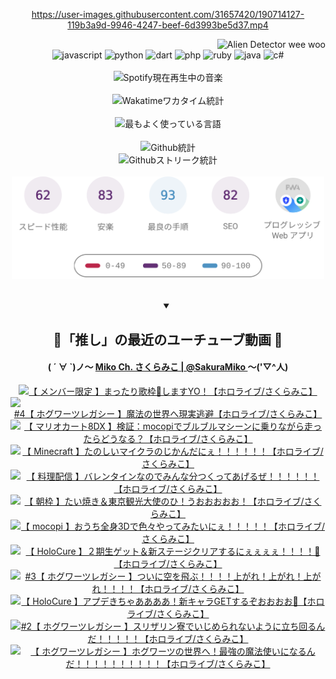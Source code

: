 <!-- START: HERO IMAGE GIF ////////// ////////// ////////// -->
<!-- <img src="@/../assets/img/gaming/ghost-of-tsushima.gif" width="100%"  alt="nellyXinwei's Hero Gif Image"/> -->
<!-- END: HERO IMAGE GIF ////////// ////////// ////////// -->

<div align="center" >  
  
<!-- START:ワンピース 第1015話「ルフィはRED ROCを使う」 -->
<https://user-images.githubusercontent.com/31657420/190714127-119b3a9d-9946-4247-beef-6d3993be5d37.mp4>
<!-- END:ワンピース 第1015話「ルフィはRED ROCを使う」 -->

<!-- START:VISITOR COUNTER -->
<div width="100%" align="right">

<img src="https://komarev.com/ghpvc/?username=nellyXinwei&label=🛸&color=grey&style=for-the-badge&labelcolor=ffffff" alt="Alien Detector wee woo"/>

</div>
<!-- END:VISITOR COUNTER -->

<!-- START: PROGRAMMING LANGUAGES -->
<!-- 色彩 Color Scheme:
#961E3A, #8A0D42, #5A0640, #4F265E, #2B355A, #3E759B, #CC4246,
#BB2649, #AD1052, #700750, #633075, #364270, #4E92C2, #FF5357
Sauce: https://www.webcreatorbox.com/inspiration/pantone-2023
-->

<img src="https://img.shields.io/badge/javascript%20-%23BB2649.svg?&style=for-the-badge&logo=javascript&logoColor=white&labelColor=961E3A" alt="javascript"/>
<img src="https://img.shields.io/badge/python%20-%23AD1052.svg?&style=for-the-badge&logo=python&logoColor=white&labelColor=8A0D42" alt="python" />
<img src="https://img.shields.io/badge/dart%20-%23700750.svg?&style=for-the-badge&logo=dart&logoColor=white&labelColor=5A0640" alt="dart"/>
<img src="https://img.shields.io/badge/php%20-%23633075.svg?&style=for-the-badge&logo=php&logoColor=white&labelColor=4F265E" alt="php"/>
<img src="https://img.shields.io/badge/ruby%20-%23364270.svg?&style=for-the-badge&logo=ruby&logoColor=white&labelColor=2B355A" alt="ruby"/>
<img src="https://img.shields.io/badge/java%20-%234E92C2.svg?&style=for-the-badge&logo=openjdk&logoColor=white&labelColor=3E759B" alt="java"/>
<img src="https://img.shields.io/badge/c%23-%23FF5357.svg?style=for-the-badge&logo=c-sharp&logoColor=white&labelColor=CC4246" alt="c#"/>  
<!-- END: PROGRAMMING LANGUAGES -->

<br>
<br>

<!-- START: MUSIC STATUS -->
  <!-- <a href="https://newojima-gsrs-20220114.vercel.app/api/now-playing?open">
    <img src="https://newojima-gsrs-20220114.vercel.app/api/now-playing" alt="Spotify現在再生中の音楽">
  </a> -->
  <img src="https://newojima-grss-20230114.vercel.app/api/spotify?border_color=transparent" alt="Spotify現在再生中の音楽" width="280px">
<!-- END: MUSIC STATUS -->

<br>
<br>

<!-- START: GITHUB STATUS -->
<!-- 色彩 Color Scheme:  #BB2649, #AD1052, #700750, #633075 -->
<img align="center" src="https://newojima-grs-20230109.vercel.app/api/wakatime?username=newojima&layout=compact&langs_count=10&locale=ja&hide_title=false&title_color=fff&hide_border=true&text_color=fff&bg_color=BB2649,BB2649,633075,633075&hide=other,css,html,bash,xml,git%20config,makefile,properties,yaml,markdown,text,json,jsx" alt="Wakatimeワカタイム統計"/>

<br>
<br>

<!-- 色彩 Color Scheme:  #633075, #364270, #4E92C2 -->
  <img align="center" src="https://newojima-grs-20230109.vercel.app/api/top-langs?username=newojima&layout=compact&text_color=fff&icon_color=fff&hide_border=true&&locale=ja&hide_title=false&title_color=fff&include_all_commits=true&card_width=445&langs_count=11&hide=c%23,powershell,shaderlab,hlsl,makefile,jupyter%20notebook,python,html,css,shell,batchfile,less,liquid,hack,scss&bg_color=4F265E,633075,4E92C2" alt="最もよく使っている言語"/>

<br>
<br>

<!-- 色彩 Color Scheme:  #4E92C2, #FF5357 -->
  <img align="center" src="https://newojima-grs-20230109.vercel.app/api?username=newojima&show_icons=true&&locale=ja&title_color=fff&text_color=fff&icon_color=fff&hide_border=true&hide_title=false&count_private=true&include_all_commits=true&card_width=495&disable_animations=true&bg_color=4E92C2,4E92C2,FF5357" alt="Github統計"/>

<br>

<img align="center" src="https://streak-stats.demolab.com?user=newojima&theme=dark&hide_border=true&locale=ja&ring=BB2649&stroke=222222&background=151515&sideLabels=BB2649&currStreakLabel=ffffff&border=BB2649&fire=FF5357&currStreakNum=ffffff&sideNums=FF5357&dates=ffffff" alt="Githubストリーク統計"/>

<br>
<br>

  <img align="center" width="500px" src="@/../assets/img/page-insights.svg" alt="Githubページの洞察"/>
  
</div>
<!-- END: GITHUB STATUS -->

<br>
<br>

<div align="center">
<details open>
  <summary>

  </summary>

  <h2 align="center">🌸「推し」の最近のユーチューブ動画 🌸</h2>
  <h4>
  ( ´ ∀ `)ノ～ 
  <a href="https://www.youtube.com/@SakuraMiko">Miko Ch. さくらみこ | @SakuraMiko
  </a>
   ～('▽^人)
  </h4>

  <!-- BEGIN YOUTUBE-CARDS -->
<a href="https://www.youtube.com/watch?v=FShnQ0-6pUs"><img src="https://ytcards.demolab.com/?id=FShnQ0-6pUs&title=%E3%80%90+%E3%83%A1%E3%83%B3%E3%83%90%E3%83%BC%E9%99%90%E5%AE%9A+%E3%80%91%E3%81%BE%E3%81%A3%E3%81%9F%E3%82%8A%E6%AD%8C%E6%9E%A0%F0%9F%8E%A4%E3%81%97%E3%81%BE%E3%81%99YO%EF%BC%81%E3%80%90%E3%83%9B%E3%83%AD%E3%83%A9%E3%82%A4%E3%83%96%2F%E3%81%95%E3%81%8F%E3%82%89%E3%81%BF%E3%81%93%E3%80%91&lang=ja&timestamp=1676889601&background_color=%230d1117&title_color=%23ffffff&stats_color=%23dedede&width=187&duration=0" alt="【 メンバー限定 】まったり歌枠🎤しますYO！【ホロライブ/さくらみこ】" title="【 メンバー限定 】まったり歌枠🎤しますYO！【ホロライブ/さくらみこ】"></a>
<a href="https://www.youtube.com/watch?v=tv_cp9XbCDY"><img src="https://ytcards.demolab.com/?id=tv_cp9XbCDY&title=%234%E3%80%90+%E3%83%9B%E3%82%B0%E3%83%AF%E3%83%BC%E3%83%84%E3%83%AC%E3%82%AC%E3%82%B7%E3%83%BC+%E3%80%91%E9%AD%94%E6%B3%95%E3%81%AE%E4%B8%96%E7%95%8C%E3%81%B8%E7%8F%BE%E5%AE%9F%E9%80%83%E9%81%BF%E3%80%90%E3%83%9B%E3%83%AD%E3%83%A9%E3%82%A4%E3%83%96%2F%E3%81%95%E3%81%8F%E3%82%89%E3%81%BF%E3%81%93%E3%80%91&lang=ja&timestamp=1676816442&background_color=%230d1117&title_color=%23ffffff&stats_color=%23dedede&width=187&duration=32667" alt="#4【 ホグワーツレガシー 】魔法の世界へ現実逃避【ホロライブ/さくらみこ】" title="#4【 ホグワーツレガシー 】魔法の世界へ現実逃避【ホロライブ/さくらみこ】"></a>
<a href="https://www.youtube.com/watch?v=BcjIidPxP8I"><img src="https://ytcards.demolab.com/?id=BcjIidPxP8I&title=%E3%80%90++%E3%83%9E%E3%83%AA%E3%82%AA%E3%82%AB%E3%83%BC%E3%83%888DX+%E3%80%91%E6%A4%9C%E8%A8%BC%EF%BC%9Amocopi%E3%81%A7%E3%83%96%E3%83%AB%E3%83%96%E3%83%AB%E3%83%9E%E3%82%B7%E3%83%BC%E3%83%B3%E3%81%AB%E4%B9%97%E3%82%8A%E3%81%AA%E3%81%8C%E3%82%89%E8%B5%B0%E3%81%A3%E3%81%9F%E3%82%89%E3%81%A9%E3%81%86%E3%81%AA%E3%82%8B%EF%BC%9F%E3%80%90%E3%83%9B%E3%83%AD%E3%83%A9%E3%82%A4%E3%83%96%2F%E3%81%95%E3%81%8F%E3%82%89%E3%81%BF%E3%81%93%E3%80%91&lang=ja&timestamp=1676727227&background_color=%230d1117&title_color=%23ffffff&stats_color=%23dedede&width=187&duration=7569" alt="【  マリオカート8DX 】検証：mocopiでブルブルマシーンに乗りながら走ったらどうなる？【ホロライブ/さくらみこ】" title="【  マリオカート8DX 】検証：mocopiでブルブルマシーンに乗りながら走ったらどうなる？【ホロライブ/さくらみこ】"></a>
<a href="https://www.youtube.com/watch?v=hyBMnyS5Duo"><img src="https://ytcards.demolab.com/?id=hyBMnyS5Duo&title=%E3%80%90+Minecraft+%E3%80%91%E3%81%9F%E3%81%AE%E3%81%97%E3%81%84%E3%83%9E%E3%82%A4%E3%82%AF%E3%83%A9%E3%81%AE%E3%81%98%E3%81%8B%E3%82%93%E3%81%A0%E3%81%AB%E3%81%87%EF%BC%81%EF%BC%81%EF%BC%81%EF%BC%81%EF%BC%81%EF%BC%81%E3%80%90%E3%83%9B%E3%83%AD%E3%83%A9%E3%82%A4%E3%83%96%2F%E3%81%95%E3%81%8F%E3%82%89%E3%81%BF%E3%81%93%E3%80%91&lang=ja&timestamp=1676565103&background_color=%230d1117&title_color=%23ffffff&stats_color=%23dedede&width=187&duration=13977" alt="【 Minecraft 】たのしいマイクラのじかんだにぇ！！！！！！【ホロライブ/さくらみこ】" title="【 Minecraft 】たのしいマイクラのじかんだにぇ！！！！！！【ホロライブ/さくらみこ】"></a>
<a href="https://www.youtube.com/watch?v=O9128i-VBgs"><img src="https://ytcards.demolab.com/?id=O9128i-VBgs&title=%E3%80%90+%E6%96%99%E7%90%86%E9%85%8D%E4%BF%A1+%E3%80%91%E3%83%90%E3%83%AC%E3%83%B3%E3%82%BF%E3%82%A4%E3%83%B3%E3%81%AA%E3%81%AE%E3%81%A7%E3%81%BF%E3%82%93%E3%81%AA%E5%88%86%E3%81%A4%E3%81%8F%E3%81%A3%E3%81%A6%E3%81%82%E3%81%92%E3%82%8B%E3%81%9C%EF%BC%81%EF%BC%81%EF%BC%81%EF%BC%81%EF%BC%81%EF%BC%81%E3%80%90%E3%83%9B%E3%83%AD%E3%83%A9%E3%82%A4%E3%83%96%2F%E3%81%95%E3%81%8F%E3%82%89%E3%81%BF%E3%81%93%E3%80%91&lang=ja&timestamp=1676373200&background_color=%230d1117&title_color=%23ffffff&stats_color=%23dedede&width=187&duration=3623" alt="【 料理配信 】バレンタインなのでみんな分つくってあげるぜ！！！！！！【ホロライブ/さくらみこ】" title="【 料理配信 】バレンタインなのでみんな分つくってあげるぜ！！！！！！【ホロライブ/さくらみこ】"></a>
<a href="https://www.youtube.com/watch?v=19ufOZ0kfOY"><img src="https://ytcards.demolab.com/?id=19ufOZ0kfOY&title=%E3%80%90++%E6%9C%9D%E6%9E%A0+%E3%80%91%E3%81%9F%E3%81%84%E7%84%BC%E3%81%8D%EF%BC%86%E6%9D%B1%E4%BA%AC%E8%A6%B3%E5%85%89%E5%A4%A7%E4%BD%BF%E3%81%AE%E3%81%B2%EF%BC%81%E3%81%86%E3%81%8A%E3%81%8A%E3%81%8A%E3%81%8A%E3%81%8A%EF%BC%81%E3%80%90%E3%83%9B%E3%83%AD%E3%83%A9%E3%82%A4%E3%83%96%2F%E3%81%95%E3%81%8F%E3%82%89%E3%81%BF%E3%81%93%E3%80%91&lang=ja&timestamp=1676243718&background_color=%230d1117&title_color=%23ffffff&stats_color=%23dedede&width=187&duration=3871" alt="【  朝枠 】たい焼き＆東京観光大使のひ！うおおおおお！【ホロライブ/さくらみこ】" title="【  朝枠 】たい焼き＆東京観光大使のひ！うおおおおお！【ホロライブ/さくらみこ】"></a>
<a href="https://www.youtube.com/watch?v=Xk4vrEWjhek"><img src="https://ytcards.demolab.com/?id=Xk4vrEWjhek&title=%E3%80%90+mocopi+%E3%80%91%E3%81%8A%E3%81%86%E3%81%A1%E5%85%A8%E8%BA%AB3D%E3%81%A7%E8%89%B2%E3%80%85%E3%82%84%E3%81%A3%E3%81%A6%E3%81%BF%E3%81%9F%E3%81%84%E3%81%AB%E3%81%87%EF%BC%81%EF%BC%81%EF%BC%81%EF%BC%81%EF%BC%81%E3%80%90%E3%83%9B%E3%83%AD%E3%83%A9%E3%82%A4%E3%83%96%2F%E3%81%95%E3%81%8F%E3%82%89%E3%81%BF%E3%81%93%E3%80%91&lang=ja&timestamp=1676203877&background_color=%230d1117&title_color=%23ffffff&stats_color=%23dedede&width=187&duration=3596" alt="【 mocopi 】おうち全身3Dで色々やってみたいにぇ！！！！！【ホロライブ/さくらみこ】" title="【 mocopi 】おうち全身3Dで色々やってみたいにぇ！！！！！【ホロライブ/さくらみこ】"></a>
<a href="https://www.youtube.com/watch?v=Uo1R7-KXvb0"><img src="https://ytcards.demolab.com/?id=Uo1R7-KXvb0&title=%E3%80%90++HoloCure+%E3%80%91%EF%BC%92%E6%9C%9F%E7%94%9F%E3%82%B2%E3%83%83%E3%83%88%EF%BC%86%E6%96%B0%E3%82%B9%E3%83%86%E3%83%BC%E3%82%B8%E3%82%AF%E3%83%AA%E3%82%A2%E3%81%99%E3%82%8B%E3%81%AB%E3%81%87%E3%81%87%E3%81%87%E3%81%87%EF%BC%81%EF%BC%81%EF%BC%81%EF%BC%81%F0%9F%8C%9F%E3%80%90%E3%83%9B%E3%83%AD%E3%83%A9%E3%82%A4%E3%83%96%2F%E3%81%95%E3%81%8F%E3%82%89%E3%81%BF%E3%81%93%E3%80%91&lang=ja&timestamp=1676124020&background_color=%230d1117&title_color=%23ffffff&stats_color=%23dedede&width=187&duration=9099" alt="【  HoloCure 】２期生ゲット＆新ステージクリアするにぇぇぇぇ！！！！🌟【ホロライブ/さくらみこ】" title="【  HoloCure 】２期生ゲット＆新ステージクリアするにぇぇぇぇ！！！！🌟【ホロライブ/さくらみこ】"></a>
<a href="https://www.youtube.com/watch?v=fYhJCGD0HMQ"><img src="https://ytcards.demolab.com/?id=fYhJCGD0HMQ&title=%233%E3%80%90+%E3%83%9B%E3%82%B0%E3%83%AF%E3%83%BC%E3%83%84%E3%83%AC%E3%82%AC%E3%82%B7%E3%83%BC+%E3%80%91%E3%81%A4%E3%81%84%E3%81%AB%E7%A9%BA%E3%82%92%E9%A3%9B%E3%81%B6%EF%BC%81%EF%BC%81%EF%BC%81%EF%BC%81%E4%B8%8A%E3%81%8C%E3%82%8C%EF%BC%81%E4%B8%8A%E3%81%8C%E3%82%8C%EF%BC%81%E4%B8%8A%E3%81%8C%E3%82%8C%EF%BC%81%EF%BC%81%EF%BC%81%EF%BC%81%E3%80%90%E3%83%9B%E3%83%AD%E3%83%A9%E3%82%A4%E3%83%96%2F%E3%81%95%E3%81%8F%E3%82%89%E3%81%BF%E3%81%93%E3%80%91&lang=ja&timestamp=1676114117&background_color=%230d1117&title_color=%23ffffff&stats_color=%23dedede&width=187&duration=22458" alt="#3【 ホグワーツレガシー 】ついに空を飛ぶ！！！！上がれ！上がれ！上がれ！！！！【ホロライブ/さくらみこ】" title="#3【 ホグワーツレガシー 】ついに空を飛ぶ！！！！上がれ！上がれ！上がれ！！！！【ホロライブ/さくらみこ】"></a>
<a href="https://www.youtube.com/watch?v=gVIJGhGZ0rA"><img src="https://ytcards.demolab.com/?id=gVIJGhGZ0rA&title=%E3%80%90+HoloCure+%E3%80%91%E3%82%A2%E3%83%97%E3%83%87%E3%81%8D%E3%81%A1%E3%82%83%E3%81%82%E3%81%82%E3%81%82%E3%81%82%EF%BC%81%E6%96%B0%E3%82%AD%E3%83%A3%E3%83%A9GET%E3%81%99%E3%82%8B%E3%81%9E%E3%81%8A%E3%81%8A%E3%81%8A%E3%81%8A%F0%9F%8C%9F%E3%80%90%E3%83%9B%E3%83%AD%E3%83%A9%E3%82%A4%E3%83%96%2F%E3%81%95%E3%81%8F%E3%82%89%E3%81%BF%E3%81%93%E3%80%91&lang=ja&timestamp=1676047799&background_color=%230d1117&title_color=%23ffffff&stats_color=%23dedede&width=187&duration=11889" alt="【 HoloCure 】アプデきちゃああああ！新キャラGETするぞおおおお🌟【ホロライブ/さくらみこ】" title="【 HoloCure 】アプデきちゃああああ！新キャラGETするぞおおおお🌟【ホロライブ/さくらみこ】"></a>
<a href="https://www.youtube.com/watch?v=Q0xnMiLK-Ps"><img src="https://ytcards.demolab.com/?id=Q0xnMiLK-Ps&title=%232%E3%80%90+%E3%83%9B%E3%82%B0%E3%83%AF%E3%83%BC%E3%83%84%E3%83%AC%E3%82%AC%E3%82%B7%E3%83%BC+%E3%80%91%E3%82%B9%E3%83%AA%E3%82%B6%E3%83%AA%E3%83%B3%E5%AF%AE%E3%81%A7%E3%81%84%E3%81%98%E3%82%81%E3%82%89%E3%82%8C%E3%81%AA%E3%81%84%E3%82%88%E3%81%86%E3%81%AB%E7%AB%8B%E3%81%A1%E5%9B%9E%E3%82%8B%E3%82%93%E3%81%A0%EF%BC%81%EF%BC%81%EF%BC%81%EF%BC%81%EF%BC%81%E3%80%90%E3%83%9B%E3%83%AD%E3%83%A9%E3%82%A4%E3%83%96%2F%E3%81%95%E3%81%8F%E3%82%89%E3%81%BF%E3%81%93%E3%80%91&lang=ja&timestamp=1675960147&background_color=%230d1117&title_color=%23ffffff&stats_color=%23dedede&width=187&duration=13726" alt="#2【 ホグワーツレガシー 】スリザリン寮でいじめられないように立ち回るんだ！！！！！【ホロライブ/さくらみこ】" title="#2【 ホグワーツレガシー 】スリザリン寮でいじめられないように立ち回るんだ！！！！！【ホロライブ/さくらみこ】"></a>
<a href="https://www.youtube.com/watch?v=1suAIUJn4m8"><img src="https://ytcards.demolab.com/?id=1suAIUJn4m8&title=%E3%80%90+%E3%83%9B%E3%82%B0%E3%83%AF%E3%83%BC%E3%83%84%E3%83%AC%E3%82%AC%E3%82%B7%E3%83%BC+%E3%80%91%E3%83%9B%E3%82%B0%E3%83%AF%E3%83%BC%E3%83%84%E3%81%AE%E4%B8%96%E7%95%8C%E3%81%B8%EF%BC%81%E6%9C%80%E5%BC%B7%E3%81%AE%E9%AD%94%E6%B3%95%E4%BD%BF%E3%81%84%E3%81%AB%E3%81%AA%E3%82%8B%E3%82%93%E3%81%A0%EF%BC%81%EF%BC%81%EF%BC%81%EF%BC%81%EF%BC%81%EF%BC%81%EF%BC%81%EF%BC%81%EF%BC%81%EF%BC%81%E3%80%90%E3%83%9B%E3%83%AD%E3%83%A9%E3%82%A4%E3%83%96%2F%E3%81%95%E3%81%8F%E3%82%89%E3%81%BF%E3%81%93%E3%80%91&lang=ja&timestamp=1675877422&background_color=%230d1117&title_color=%23ffffff&stats_color=%23dedede&width=187&duration=18319" alt="【 ホグワーツレガシー 】ホグワーツの世界へ！最強の魔法使いになるんだ！！！！！！！！！！【ホロライブ/さくらみこ】" title="【 ホグワーツレガシー 】ホグワーツの世界へ！最強の魔法使いになるんだ！！！！！！！！！！【ホロライブ/さくらみこ】"></a>
<!-- END YOUTUBE-CARDS -->

</div>
  
</details>

